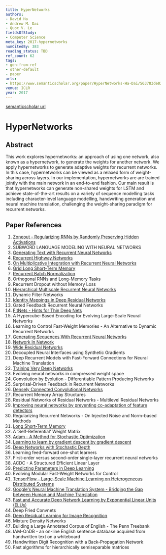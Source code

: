 ```yaml
---
title: HyperNetworks
authors:
- David Ha
- Andrew M. Dai
- Quoc V. Le
fieldsOfStudy:
- Computer Science
meta_key: 2017-hypernetworks
numCitedBy: 383
reading_status: TBD
ref_count: 62
tags:
- gen-from-ref
- other-default
- paper
urls:
- https://www.semanticscholar.org/paper/HyperNetworks-Ha-Dai/563783de03452683a9206e85fe6d661714436686?sort=total-citations
venue: ICLR
year: 2017
---
```


[semanticscholar url](https://www.semanticscholar.org/paper/HyperNetworks-Ha-Dai/563783de03452683a9206e85fe6d661714436686?sort=total-citations)

# HyperNetworks

## Abstract

This work explores hypernetworks: an approach of using one network, also known as a hypernetwork, to generate the weights for another network. We apply hypernetworks to generate adaptive weights for recurrent networks. In this case, hypernetworks can be viewed as a relaxed form of weight-sharing across layers. In our implementation, hypernetworks are are trained jointly with the main network in an end-to-end fashion. Our main result is that hypernetworks can generate non-shared weights for LSTM and achieve state-of-the-art results on a variety of sequence modelling tasks including character-level language modelling, handwriting generation and neural machine translation, challenging the weight-sharing paradigm for recurrent networks.

## Paper References

1. [Zoneout - Regularizing RNNs by Randomly Preserving Hidden Activations](2017-zoneout-regularizing-rnns-by-randomly-preserving-hidden-activations.md)
2. SUBWORD LANGUAGE MODELING WITH NEURAL NETWORKS
3. [Generating Text with Recurrent Neural Networks](2011-generating-text-with-recurrent-neural-networks.md)
4. [Recurrent Highway Networks](2017-recurrent-highway-networks.md)
5. [On Multiplicative Integration with Recurrent Neural Networks](2016-on-multiplicative-integration-with-recurrent-neural-networks.md)
6. [Grid Long Short-Term Memory](2016-grid-long-short-term-memory.md)
7. [Recurrent Batch Normalization](2017-recurrent-batch-normalization.md)
8. Orthogonal RNNs and Long-Memory Tasks
9. Recurrent Dropout without Memory Loss
10. [Hierarchical Multiscale Recurrent Neural Networks](2017-hierarchical-multiscale-recurrent-neural-networks.md)
11. Dynamic Filter Networks
12. [Identity Mappings in Deep Residual Networks](2016-identity-mappings-in-deep-residual-networks.md)
13. Gated Feedback Recurrent Neural Networks
14. [FitNets - Hints for Thin Deep Nets](2015-fitnets-hints-for-thin-deep-nets.md)
15. A Hypercube-Based Encoding for Evolving Large-Scale Neural Networks
16. Learning to Control Fast-Weight Memories - An Alternative to Dynamic Recurrent Networks
17. [Generating Sequences With Recurrent Neural Networks](2013-generating-sequences-with-recurrent-neural-networks.md)
18. [Network In Network](2014-network-in-network.md)
19. [Wide Residual Networks](2016-wide-residual-networks.md)
20. Decoupled Neural Interfaces using Synthetic Gradients
21. Deep Recurrent Models with Fast-Forward Connections for Neural Machine Translation
22. [Training Very Deep Networks](2015-training-very-deep-networks.md)
23. Evolving neural networks in compressed weight space
24. Convolution by Evolution - Differentiable Pattern Producing Networks
25. Surprisal-Driven Feedback in Recurrent Networks
26. [Densely Connected Convolutional Networks](2017-densely-connected-convolutional-networks.md)
27. Recurrent Memory Array Structures
28. Residual Networks of Residual Networks - Multilevel Residual Networks
29. [Improving neural networks by preventing co-adaptation of feature detectors](2012-improving-neural-networks-by-preventing-co-adaptation-of-feature-detectors.md)
30. Regularizing Recurrent Networks - On Injected Noise and Norm-based Methods
31. [Long Short-Term Memory](1997-long-short-term-memory.md)
32. A ‘Self-Referential' Weight Matrix
33. [Adam - A Method for Stochastic Optimization](2015-adam-a-method-for-stochastic-optimization.md)
34. [Learning to learn by gradient descent by gradient descent](2016-learning-to-learn-by-gradient-descent-by-gradient-descent.md)
35. [Deep Networks with Stochastic Depth](2016-deep-networks-with-stochastic-depth.md)
36. Learning feed-forward one-shot learners
37. First-order versus second-order single-layer recurrent neural networks
38. ACDC - A Structured Efficient Linear Layer
39. [Predicting Parameters in Deep Learning](2013-predicting-parameters-in-deep-learning.md)
40. Evolving Modular Fast-Weight Networks for Control
41. [TensorFlow - Large-Scale Machine Learning on Heterogeneous Distributed Systems](2016-tensorflow-large-scale-machine-learning-on-heterogeneous-distributed-systems.md)
42. [Google's Neural Machine Translation System - Bridging the Gap between Human and Machine Translation](2016-google-s-neural-machine-translation-system-bridging-the-gap-between-human-and-machine-translation.md)
43. [Fast and Accurate Deep Network Learning by Exponential Linear Units (ELUs)](2016-fast-and-accurate-deep-network-learning-by-exponential-linear-units-elus.md)
44. Deep Fried Convnets
45. [Deep Residual Learning for Image Recognition](2016-deep-residual-learning-for-image-recognition.md)
46. Mixture Density Networks
47. Building a Large Annotated Corpus of English - The Penn Treebank
48. IAM-OnDB - an on-line English sentence database acquired from handwritten text on a whiteboard
49. Handwritten Digit Recognition with a Back-Propagation Network
50. Fast algorithms for hierarchically semiseparable matrices
